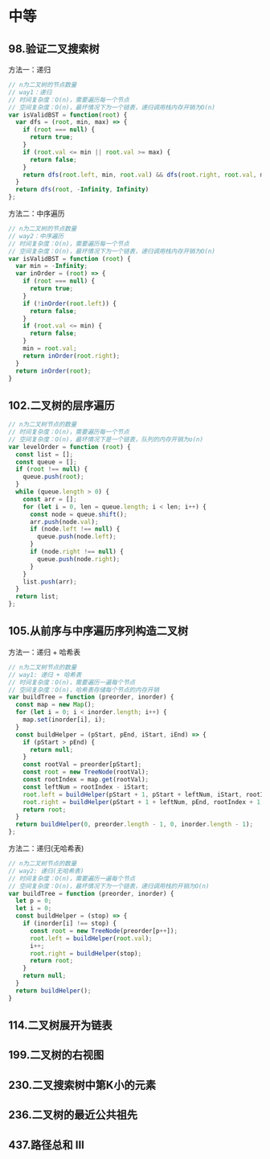 # 中等

## 98.验证二叉搜索树
<leetcode-link title="98.验证二叉搜索树" link="https://leetcode.cn/problems/validate-binary-search-tree" />
方法一：递归

```js
// n为二叉树的节点数量
// way1：递归
// 时间复杂度：O(n)，需要遍历每一个节点
// 空间复杂度：O(n)，最坏情况下为一个链表，递归调用栈内存开销为O(n)
var isValidBST = function(root) {
  var dfs = (root, min, max) => {
    if (root === null) {
      return true;
    }
    if (root.val <= min || root.val >= max) {
      return false;
    }
    return dfs(root.left, min, root.val) && dfs(root.right, root.val, max);
  }
  return dfs(root, -Infinity, Infinity)
};
```

方法二：中序遍历
```js
// n为二叉树的节点数量
// way2：中序遍历
// 时间复杂度：O(n)，需要遍历每一个节点
// 空间复杂度：O(n)，最坏情况下为一个链表，递归调用栈内存开销为O(n)
var isValidBST = function (root) {
  var min = -Infinity;
  var inOrder = (root) => {
    if (root === null) {
      return true;
    }
    if (!inOrder(root.left)) {
      return false;
    }
    if (root.val <= min) {
      return false;
    }
    min = root.val;
    return inOrder(root.right);
  }
  return inOrder(root);
}
```


## 102.二叉树的层序遍历
<leetcode-link title="102.二叉树的层序遍历" link="https://leetcode.cn/problems/binary-tree-level-order-traversal" />

```js
// n为二叉树节点的数量
// 时间复杂度：O(n)，需要遍历每一个节点
// 空间复杂度：O(n)，最坏情况下是一个链表，队列的内存开销为o(n)
var levelOrder = function (root) {
  const list = [];
  const queue = [];
  if (root !== null) {
    queue.push(root);
  }
  while (queue.length > 0) {
    const arr = [];
    for (let i = 0, len = queue.length; i < len; i++) {
      const node = queue.shift();
      arr.push(node.val);
      if (node.left !== null) {
        queue.push(node.left);
      }
      if (node.right !== null) {
        queue.push(node.right);
      }
    }
    list.push(arr);
  }
  return list;
};
```


## 105.从前序与中序遍历序列构造二叉树
<leetcode-link title="105.从前序与中序遍历序列构造二叉树" link="https://leetcode.cn/problems/construct-binary-tree-from-preorder-and-inorder-traversal" />

方法一：递归 + 哈希表
```js
// n为二叉树节点的数量
// way1: 递归 + 哈希表
// 时间复杂度：O(n)，需要遍历一遍每个节点
// 空间复杂度：O(n)，哈希表存储每个节点的内存开销
var buildTree = function (preorder, inorder) {
  const map = new Map();
  for (let i = 0; i < inorder.length; i++) {
    map.set(inorder[i], i);
  }
  const buildHelper = (pStart, pEnd, iStart, iEnd) => {
    if (pStart > pEnd) {
      return null;
    }
    const rootVal = preorder[pStart];
    const root = new TreeNode(rootVal);
    const rootIndex = map.get(rootVal);
    const leftNum = rootIndex - iStart;
    root.left = buildHelper(pStart + 1, pStart + leftNum, iStart, rootIndex - 1);
    root.right = buildHelper(pStart + 1 + leftNum, pEnd, rootIndex + 1, iEnd);
    return root;
  }
  return buildHelper(0, preorder.length - 1, 0, inorder.length - 1);
};
```

方法二：递归(无哈希表)
```js
// n为二叉树节点的数量
// way2: 递归(无哈希表)
// 时间复杂度：O(n)，需要遍历一遍每个节点
// 空间复杂度：O(n)，最坏情况下为一个链表，递归调用栈的开销为O(n)
var buildTree = function (preorder, inorder) {
  let p = 0;
  let i = 0;
  const buildHelper = (stop) => {
    if (inorder[i] !== stop) {
      const root = new TreeNode(preorder[p++]);
      root.left = buildHelper(root.val);
      i++;
      root.right = buildHelper(stop);
      return root;
    }
    return null;
  }
  return buildHelper();
}
```

## 114.二叉树展开为链表
<leetcode-link title="114.二叉树展开为链表" link="https://leetcode.cn/problems/flatten-binary-tree-to-linked-list" />


## 199.二叉树的右视图
<leetcode-link title="199.二叉树的右视图" link="https://leetcode.cn/problems/binary-tree-right-side-view" />


## 230.二叉搜索树中第K小的元素
<leetcode-link title="230.二叉搜索树中第K小的元素" link="https://leetcode.cn/problems/kth-smallest-element-in-a-bst" />


## 236.二叉树的最近公共祖先
<leetcode-link title="236.二叉树的最近公共祖先" link="https://leetcode.cn/problems/lowest-common-ancestor-of-a-binary-tree" />


## 437.路径总和 III
<leetcode-link title="236.二叉树的最近公共祖先" link="https://leetcode.cn/problems/path-sum-iii" />